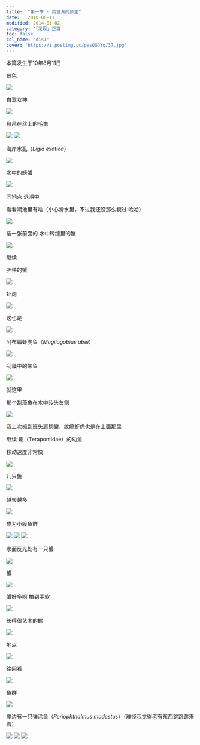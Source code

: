 ```yaml
---
title:  "第一季 · 筼筜湖的原生"
date:   2010-08-11
modified: 2014-01-02
category: '｢发现｣ 正篇'
toc: false
col_name: 'dis1'
cover: 'https://i.postimg.cc/pVsQGJYq/37.jpg'
---
```


本篇发生于10年8月11日

景色

<img class='disc' src='https://i.postimg.cc/jdzxqZgh/1.jpg'>

白鹭女神

<img class='disc' src='https://i.postimg.cc/hGGcrgSC/2.jpg'>

悬吊在丝上的毛虫

<img class='disc' src='https://i.postimg.cc/15xRZLHt/3.jpg'>

<img class='disc' src='https://i.postimg.cc/SxdmCjp2/4.jpg'>

海岸水虱（<i>Ligia exotica</i>）

<img class='disc' src='https://i.postimg.cc/cJ5ZkjCd/5.jpg'>

水中的螃蟹

<img class='disc' src='https://i.postimg.cc/4dDGs9pM/6.jpg'>

同地点 退潮中

看看潮池里有啥（小心滑水里，不过我还没那么衰过 哈哈）

<img class='disc' src='https://i.postimg.cc/V6rwxR0n/7.jpg'>

插一张前面的 水中砖缝里的蟹

<img class='disc' src='https://i.postimg.cc/zG8JyK4Y/8.jpg'>

继续


胆怯的蟹

<img class='disc' src='https://i.postimg.cc/8PVGYLpf/9.jpg'>

虾虎

<img class='disc' src='https://i.postimg.cc/5tjWz33T/10.jpg'>

这也是

<img class='disc' src='https://i.postimg.cc/TPSMJDNw/11.jpg'>

阿布鲻虾虎鱼（<i>Mugilogobius abei</i>）

<img class='disc' src='https://i.postimg.cc/90d62NmR/12.jpg'>

刮藻中的某鱼

<img class='disc' src='https://i.postimg.cc/WzLBQPvc/13.jpg'>

就这里


那个刮藻鱼在水中砖头左侧

<img class='disc' src='https://i.postimg.cc/Gm7ZbDCQ/14.jpg'>

我上次抓到班头肩鳃鳚，纹缟虾虎也是在上面那里


继续 鯻（Terapontidae）的幼鱼


移动速度非常快

<img class='disc' src='https://i.postimg.cc/66CJCTrW/15.jpg'>

几只鱼

<img class='disc' src='https://i.postimg.cc/XY7RM8Tq/16.jpg'>

越聚越多

<img class='disc' src='https://i.postimg.cc/R02yHzqJ/17.jpg'>

成为小股鱼群

<img class='disc' src='https://i.postimg.cc/TPKB1P2X/18.jpg'>

<img class='disc' src='https://i.postimg.cc/hv156zsV/19.jpg'>

<img class='disc' src='https://i.postimg.cc/x14FwSvp/20.jpg'>

水面反光处有一只蟹

<img class='disc' src='https://i.postimg.cc/MpTF3GQj/21.jpg'>

蟹

<img class='disc' src='https://i.postimg.cc/QNQwHwDV/22.jpg'>

蟹好多啊 拍到手软

<img class='disc' src='https://i.postimg.cc/dtnf9CLY/23.jpg'>

长得很艺术的螺

<img class='disc' src='https://i.postimg.cc/Zn4f8Ymn/24.jpg'>

地点

<img class='disc' src='https://i.postimg.cc/qMBbg7QZ/25.jpg'>

往回看

<img class='disc' src='https://i.postimg.cc/HkV64Pqw/27.jpg'>

鱼群

<img class='disc' src='https://i.postimg.cc/sgqwn4zt/28.jpg'>

岸边有一只弹涂鱼（<i>Periophthalmus modestus</i>）（难怪我觉得老有东西跳跳跳来着）

<img class='disc' src='https://i.postimg.cc/ydXj8qRH/30.jpg'>

<img class='disc' src='https://i.postimg.cc/Dw9PQfdh/31.jpg'>

<img class='disc' src='https://i.postimg.cc/NGDbhcY8/32.jpg'>
